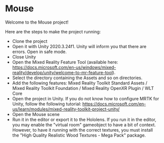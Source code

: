 # Mouse

Welcome to the Mouse project!

Here are the steps to make the project running:
- Clone the project
- Open it with Unity 2020.3.24f1. Unity will inform you that there are errors. Open in safe mode.
- Close Unity
- Open the Mixed Reality Feature Tool (available here: https://docs.microsoft.com/en-us/windows/mixed-reality/develop/unity/welcome-to-mr-feature-tool).
- Select the directory containing the Assets and so on directories.
- Add the following features: Mixed Reality Toolkit Standard Assets / Mixed Reality Toolkit Foundation / Mixed Reality OpenXR Plugin / WLT Core
- Open the project in Unity. If you do not know how to configure MRTK for Unity, follow the following tutorial: https://docs.microsoft.com/en-us/learn/modules/mixed-reality-toolkit-project-unity/
- Open the Mouse scene
- Run it in the editor or export it to the Hololens. If you run it in the editor, you may enable the "virtual room" gameobject to have a bit of context. However, to have it running with the correct textures, you must install the "High Quality Realistic Wood Textures - Mega Pack" package.